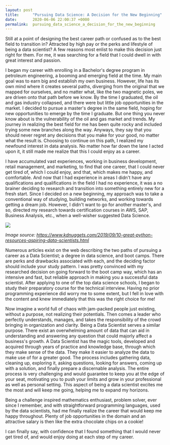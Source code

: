 ```yaml
---
layout: post
title:      "Pursuing Data Science: A Decision for the New Beginning"
date:       2020-06-06 22:00:37 +0000
permalink:  pursuing_data_science_a_decision_for_the_new_beginning
---
```



Still at a point of designing the best career path or confused as to the best field to transition in? Attracted by high pay or the perks and lifestyle of being a data scientist? A few reasons most enlist to make this decision just right for them. For me, it was searching for a field that I could dwell in with great interest and passion.


I began my career with enrolling in a Bachelor's degree program in petroleum engineering, a booming and emerging field at the time. My main goal was to earn big and establish my own business. However, life has its own mind where it creates several paths, diverging from the original that we mapped for ourselves, and no matter what, like the two magnetic poles, we are driven onto that path before we know. By the time I graduated, the oil and gas industry collapsed, and there were but little job opportunities in the market. I decided to pursue a master's degree in the same field, hoping for new opportunities to emerge by the time I graduate. But one thing you never know about is the vulnerability of the oil and gas market and trends. My journey in realizing the best field for me has been quite rocky and included trying some new branches along the way. Anyways, they say that you should never regret any decisions that you make for your good, no matter what the result is. Choosing to continue on this path, I realized my newfound interest in data analysis. No matter how far down the lane I acted upon it, it still made me realize that this I could enjoy as a career.


I have accumulated vast experiences, working in business development, retail management, and marketing, to find that one career, that I could never get tired of, which I could enjoy, and that, which makes me happy, and comfortable. And now that I had experience in areas I didn't have any qualifications and qualifications in the field I had no experience, it was a no brainer deciding to research and transition into something entirely new for a fresh start. Since I decided on a new beginning, my approach was to take a conventional way of studying, building networks, and working towards getting a dream job. However, I didn't want to go for another master's, and so, directed my research towards certification courses in AWS, SAP, Business Analysis, etc., when a well-wisher suggested Data Science.



![](https://www.kdnuggets.com/wp-content/uploads/python-code-1.jpg)

*Image source: https://www.kdnuggets.com/2019/09/10-great-python-resources-aspiring-data-scientists.html*



Numerous articles exist on the web describing the two paths of pursuing a career as a Data Scientist; a degree in data science, and boot camps. There are perks and drawbacks associated with each, and the deciding factor should include your study pattern. I was pretty convinced with my researched decision on going forward to the boot camp way, which has an intensive and fast, but reliable approach in making you a successful data scientist. After applying to one of the top data science schools, I began to study their preparatory course for the technical interview. Having no prior programming experience did worry me to some extent, but I fell in love with the content and knew immediately that this was the right choice for me!


Now imagine a world full of chaos with jam-packed people just existing, without a purpose, not realizing their potentials. Then comes a leader who perfectly understands, manages, and takes the responsibility of the crowd bringing in organization and clarity. Being a Data Scientist serves a similar purpose. There exist an overwhelming amount of data that can aid in understanding and answering any question that could majorly affect a business's growth. A Data Scientist has the magic tools, developed and acquired through years of practice and knowledge base, through which they make sense of the data. They make it easier to analyze the data to make use of for a greater good. The process includes gathering data, cleaning up, exploring it, asking questions, looking for answers, coming up with a solution, and finally prepare a discernable analysis. The entire process is very challenging and would guarantee to keep you at the edge of your seat, motivating you to push your limits and grow in your professional as well as personal setting. This aspect of being a data scientist excites me the most and will keep me going, helping me to expand my horizons.


Being a challenge inspired mathematics enthusiast, problem solver, ever since I remember, and with straightforward programming languages, used by the data scientists, had me finally realize the career that would keep me happy throughout. Plenty of job opportunities in the domain and an attractive salary is then like the extra chocolate chips on a cookie!


I can finally say, with confidence that I found something that I would never get tired of, and would enjoy doing at each step of my career.

